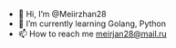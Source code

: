 - 👋 Hi, I’m @Meiirzhan28
- 🌱 I’m currently learning Golang, Python
- 📫 How to reach me meirjan28@mail.ru

<!---
Meiirzhan28/Meiirzhan28 is a ✨ special ✨ repository because its `README.md` (this file) appears on your GitHub profile.
You can click the Preview link to take a look at your changes.
--->
